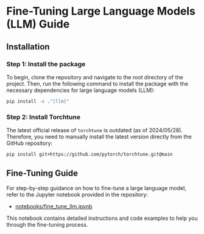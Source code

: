# Fine-Tuning Large Language Models (LLM) Guide

## Installation

### Step 1: Install the package
To begin, clone the repository and navigate to the root directory of the project. Then, run the following command to install the package with the necessary dependencies for large language models (LLM):

```bash
pip install -e ."[llm]"
```

### Step 2: Install Torchtune
The latest official release of `torchtune` is outdated (as of 2024/05/28). Therefore, you need to manually install the latest version directly from the GitHub repository:

```bash
pip install git+https://github.com/pytorch/torchtune.git@main
```

## Fine-Tuning Guide

For step-by-step guidance on how to fine-tune a large language model, refer to the Jupyter notebook provided in the repository:

- [notebooks/fine_tune_llm.ipynb](../notebooks/fine_tune_llm.ipynb)

This notebook contains detailed instructions and code examples to help you through the fine-tuning process.
